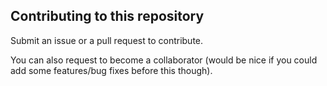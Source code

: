 ## Contributing to this repository

Submit an issue or a pull request to contribute.

You can also request to become a collaborator (would be nice if you could add some features/bug fixes before this though).
